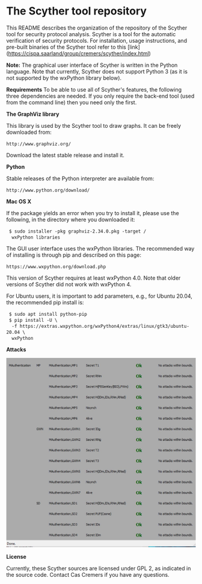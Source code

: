 **<h1>The Scyther tool repository</h1>**

This README describes the organization of the repository of the Scyther tool for security protocol analysis. Scyther is a tool for the automatic verification of security protocols.
For installation, usage instructions, and pre-built binaries of the Scyther tool refer to this [link] (https://cispa.saarland/group/cremers/scyther/index.html)

**Note:** The graphical user interface of Scyther is written in the Python language. Note that currently, Scyther does not support Python 3 (as it is not supported by the wxPython library below).

**Requirements**
To be able to use all of Scyther's features, the following three dependencies are needed. If you only require the back-end tool (used from the command line) then you need only the first.

**The GraphViz library**

This library is used by the Scyther tool to draw graphs. It can be freely downloaded from:

    http://www.graphviz.org/

Download the latest stable release and install it.

**Python**

Stable releases of the Python interpreter are available from:

    http://www.python.org/download/


**Mac OS X**

If the package yields an error when you try to install it, please use the following, in the directory where you downloaded it:

     $ sudo installer -pkg graphviz-2.34.0.pkg -target /
      wxPython libraries

The GUI user interface uses the wxPython libraries. The recommended way of installing is through pip and described on this page:

    https://www.wxpython.org/download.php

This version of Scyther requires at least wxPython 4.0. Note that older versions of Scyther did not work with wxPython 4.

For Ubuntu users, it is important to add parameters, e.g., for Ubuntu 20.04, the recommended pip install is:

     $ sudo apt install python-pip
     $ pip install -U \
      -f https://extras.wxpython.org/wxPython4/extras/linux/gtk3/ubuntu-20.04 \
      wxPython

**Attacks**

![List of proof of attacks generated by the proposed scheme](https://github.com/Aparna-3122/Mutual-authentication-spdl/blob/main/syctherproof.jpg)

**License**

Currently, these Scyther sources are licensed under GPL 2, as indicated in the source code. Contact Cas Cremers if you have any questions.

